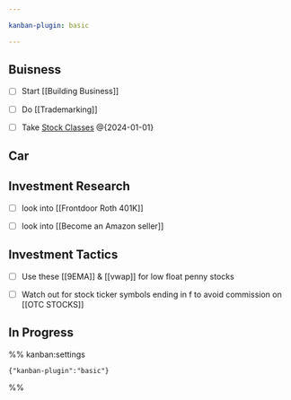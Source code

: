 ```yaml
---

kanban-plugin: basic

---
```


## Buisness

- [ ] Start [[Building Business]]
- [ ] Do [[Trademarking]]
- [ ] Take [Stock Classes](https://baruch-undergraduate.catalog.cuny.edu/courses?page=1&cq=stock) @{2024-01-01}


## Car



## Investment Research

- [ ] look into [[Frontdoor Roth 401K]]
- [ ] look into [[Become an Amazon seller]]


## Investment Tactics

- [ ] Use these [[9EMA]] & [[vwap]] for low float penny stocks
- [ ] Watch out for stock ticker symbols ending in f to avoid commission on [[OTC STOCKS]]


## In Progress





%% kanban:settings
```
{"kanban-plugin":"basic"}
```
%%